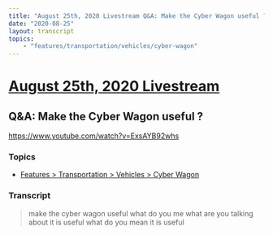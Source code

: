 ```yaml
---
title: "August 25th, 2020 Livestream Q&A: Make the Cyber Wagon useful ?"
date: "2020-08-25"
layout: transcript
topics:
    - "features/transportation/vehicles/cyber-wagon"
---
```

# [August 25th, 2020 Livestream](../2020-08-25.md)
## Q&A: Make the Cyber Wagon useful ?
https://www.youtube.com/watch?v=ExsAYB92whs

### Topics
* [Features > Transportation > Vehicles > Cyber Wagon](../topics/features/transportation/vehicles/cyber-wagon.md)

### Transcript

> make the cyber wagon useful what do you me what are you talking about it is useful what do you mean it is useful
